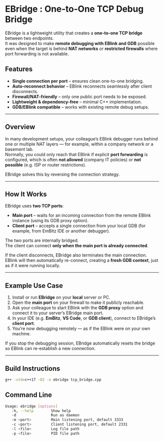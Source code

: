 # EBridge : One-to-One TCP Debug Bridge

EBridge is a lightweight utility that creates a **one-to-one TCP bridge** between two endpoints.  
It was designed to make **remote debugging with EBlink and GDB** possible even when the target
is behind **NAT networks** or **restricted firewalls** where port forwarding is not available.

## Features

-  **Single connection per port** – ensures clean one-to-one bridging.  
-  **Auto-reconnect behavior** – EBlink reconnects seamlessly after client disconnects.  
-  **Firewall/NAT-friendly** – only one public port needs to be exposed.  
-  **Lightweight & dependency-free** – minimal C++ implementation.  
-  **GDB/EBlink compatible** – works with existing remote debug setups.

---

## Overview

In many development setups, your colleague’s EBlink debugger runs behind one or multiple
NAT layers — for example, within a company network or a basement lab.  
Normally, you could only reach that EBlink if explicit **port forwarding** is configured,
which is often **not allowed** (company IT policies) or **not possible** (e.g. ISP or router
restrictions).

EBridge solves this by reversing the connection strategy.

---

## How It Works

EBridge uses **two TCP ports**:

- **Main port** – waits for an incoming connection from the remote EBlink instance (using its GDB proxy option).  
- **Client port** – accepts a single connection from your local GDB (for example, from EmBitz IDE or another debugger).

The two ports are internally bridged.  
The client can connect **only when the main port is already connected**.

If the client disconnects, EBridge also terminates the main connection.  
EBlink will then automatically re-connect, creating a **fresh GDB context**, just as if it were running locally.

---

## Example Use Case

1. Install or run **EBridge** on your **local** server or PC.  
2. Open the **main port** on your firewall to make it publicly reachable.  
3. Ask your colleague to start EBlink with the **GDB proxy** option and connect it to your server’s EBridge main port.  
4. In your IDE (e.g. **EmBitz**, **VS Code**, or **GDB client**), connect to EBridge’s **client port**.  
5. You’re now debugging remotely — as if the EBlink were on your own machine.

If you stop the debugging session, EBridge automatically resets the bridge so EBlink can
re-establish a new connection.


---

## Build Instructions
```bash
g++ -std=c++17 -O2 -o ebridge tcp_bridge.cpp
```

## Command Line

```bash
Usage: ebridge [options]
   -h, --help        Show help
   -d                Run as daemon
   -m <port>         Main listening port, default 3333
   -c <port>         Client listening port, default 2331
   -l <file>         Log file path
   -p <file>         PID file path
